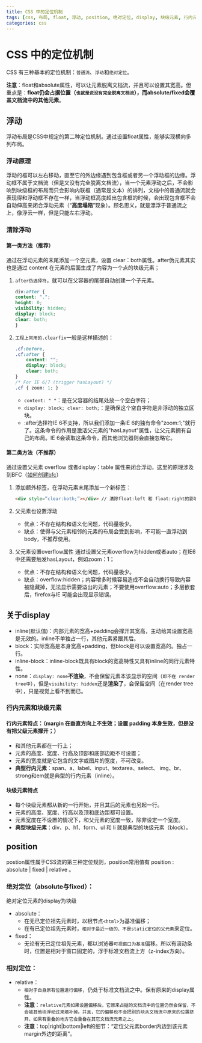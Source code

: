 ```yaml
---
title: CSS 中的定位机制
tags: [css, 布局, float, 浮动, position, 绝对定位, display, 块级元素, 行内元素]
categories: css
---
```


# CSS 中的定位机制

CSS 有三种基本的定位机制：`普通流`、`浮动`和`绝对定位`。

**注意**：float和absolute属性，可以让元素脱离文档流，并且可以设置其宽高。但重点是：**float仍会占据位置（`也就是说没有完全脱离文档流`），而absolute/fixed会覆盖文档流中的其他元素**。

## 浮动
浮动布局是CSS中规定的第二种定位机制。通过设置float属性，能够实现横向多列布局。

### 浮动原理
浮动的框可以左右移动，直至它的外边缘遇到包含框或者另一个浮动框的边缘。浮动框不属于文档流（但是又没有完全脱离文档流），当一个元素浮动之后，不会影响到块级框的布局而只会影响内联框（通常是文本）的排列，文档中的普通流就会表现得和浮动框不存在一样，当浮动框高度超出包含框的时候，会出现包含框不会自动伸高来闭合浮动元素（“**高度塌陷**”现象）。顾名思义，就是漂浮于普通流之上，像浮云一样，但是只能左右浮动。

### 清除浮动

#### 第一类方法（推荐）
通过在浮动元素的末尾添加一个空元素，设置 clear：both属性。after伪元素其实也是通过 content 在元素的后面生成了内容为一个点的块级元素；
1. `after伪选择符`，就可以在父容器的尾部自动创建一个子元素。
    ```css
    div:after {
    content: ".";
    height: 0;
    visibility: hidden;
    display: block;
    clear: both;
    }
    ```
2. `工程上常用的.clearfix`一般是这样描述的：
    ```css
    .cf:before,
    .cf:after {
        content: "";
        display: block;
        clear: both;
    }
    /* For IE 6/7 (trigger hasLayout) */
    .cf { zoom: 1; }
    ```
    - `content: " "`：是在父容器的结尾处放一个空白字符；
    - `display: block; clear: both;`：是确保这个空白字符是非浮动的独立区块。
    - :after选择符IE 6不支持，所以我们添加一条IE 6的独有命令"zoom:1;"就行了。这条命令的作用是激活父元素的"hasLayout"属性，让父元素拥有自己的布局。IE 6会读取这条命令，而其他浏览器则会直接忽略它。

#### 第二类方法（不推荐）
通过设置父元素 overflow 或者display：table 属性来闭合浮动，这里的原理涉及到BFC（[如何创建bfc](/Question-Bank/css/box-sizing&margin-collapse&BFC.md#如何创建bfc：)）
1. 添加额外标签，在浮动元素末尾添加一个新标签：
    ```html
    <div style=”clear:both;”></div> // 清除float:left 和 float:right的影响
    ```
2. 父元素也设置浮动
    - 优点：不存在结构和语义化问题，代码量极少。
    - 缺点：使得与父元素相邻的元素的布局会受到影响，不可能一直浮动到body，不推荐使用。

3. 父元素设置overflow属性
    通过设置父元素overflow为hidden或者auto；在IE6中还需要触发hasLayout，例如zoom：1；
    - 优点：不存在结构和语义化问题，代码量极少。
    - 缺点：overflow:hidden；内容增多时候容易造成不会自动换行导致内容被隐藏掉，无法显示需要溢出的元素；不要使用overflow:auto；多层嵌套后，firefox与IE 可能会出现显示错误。


## 关于display
- inline(默认值)：内部元素的宽高+padding会撑开其宽高，主动给其设置宽高是无效的。inline不单独占一行，其他元素紧跟其后。
- block：实际宽高是本身宽高+padding，但block是可以设置宽高的。独占一行。
- inline-block：inline-block既具有block的宽高特性又具有inline的同行元素特性。
- none：`display: none`**不渲染**，不会保留元素本该显示的空间（`即不在 render tree中`），但是`visibility: hidden`还是**渲染了**，会保留空间（在render tree中），只是视觉上看不到而已。

### 行内元素和块级元素

#### 行内元素特点：（margin 在垂直方向上不生效；设置 padding 本身生效，但是没有把父级元素撑开；）
- 和其他元素都在一行上；
- 元素的高度、宽度、行高及顶部和底部边距不可设置；
- 元素的宽度就是它包含的文字或图片的宽度，不可改变。 
- **典型行内元素**：span、a、label、input、textarea、select、 img、br、strong和em就是典型的行内元素（inline）。

#### 块级元素特点
- 每个块级元素都从新的一行开始，并且其后的元素也另起一行。
- 元素的高度、宽度、行高以及顶和底边距都可设置。
- 元素宽度在不设置的情况下，和父元素的宽度一致，除非设定一个宽度。
- **典型块级元素**：div、p、h1、form、ul 和 li 就是典型的块级元素（block）。


## position
postion属性属于CSS流的第三种定位规则，position常用值有 position : absolute | fixed | relative 。

### 绝对定位（absolute与fixed）：
绝对定位元素的display为块级
- absolute：
    - 在无已定位祖先元素时，以根节点`<html>`为基准偏移；
    - 在有已定位祖先元素时，`相对于最近一级的、不是static定位的父元素`来定位。
- fixed：
    - 无论有无已定位祖先元素，都以浏览器`可视窗口为基准`偏移。所以有滚动条时，位置是相对于窗口固定的，浮于标准文档流上方（z-index方向）。

### 相对定位：
- relative：
    - `相对于自身原有位置进行偏移`，仍处于标准文档流之中。保有原来的display属性。
    - **注意**：`relative元素如果设置偏移后，它原来占据的文档流中的位置仍然会保留，不会被其他块浮动过来填补掉。并且，它的偏移也不会把别的块从文档流中原来的位置挤开，如果有重叠的地方它会重叠在其它文档流元素之上`。
    - **注意**：top|right|bottom|left的细节：“定位父元素border内边到该元素margin外边的距离”。







